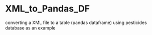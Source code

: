 # XML_to_Pandas_DF
converting a XML file to a table (pandas dataframe) using pesticides database as an example

